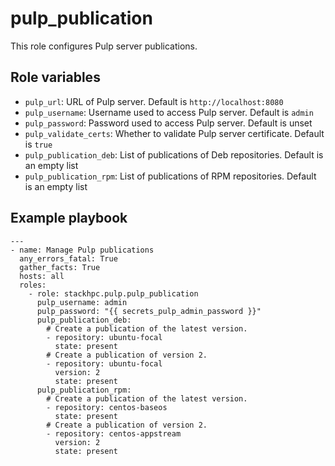 pulp_publication
================

This role configures Pulp server publications.

Role variables
--------------

* `pulp_url`: URL of Pulp server. Default is `http://localhost:8080`
* `pulp_username`: Username used to access Pulp server. Default is `admin`
* `pulp_password`: Password used to access Pulp server. Default is unset
* `pulp_validate_certs`: Whether to validate Pulp server certificate. Default is `true`
* `pulp_publication_deb`: List of publications of Deb repositories. Default is an empty list
* `pulp_publication_rpm`: List of publications of RPM repositories. Default is an empty list

Example playbook
----------------

```
---
- name: Manage Pulp publications
  any_errors_fatal: True
  gather_facts: True
  hosts: all
  roles:
    - role: stackhpc.pulp.pulp_publication
      pulp_username: admin
      pulp_password: "{{ secrets_pulp_admin_password }}"
      pulp_publication_deb:
        # Create a publication of the latest version.
        - repository: ubuntu-focal
          state: present
        # Create a publication of version 2.
        - repository: ubuntu-focal
          version: 2
          state: present
      pulp_publication_rpm:
        # Create a publication of the latest version.
        - repository: centos-baseos
          state: present
        # Create a publication of version 2.
        - repository: centos-appstream
          version: 2
          state: present
```
